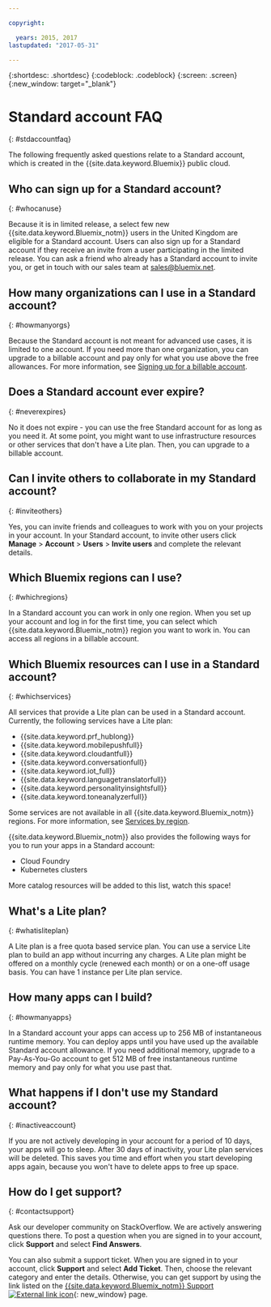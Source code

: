 ```yaml
---

copyright:

  years: 2015, 2017
lastupdated: "2017-05-31"

---
```


{:shortdesc: .shortdesc}
{:codeblock: .codeblock}
{:screen: .screen}
{:new_window: target="_blank"}

# Standard account FAQ 
{: #stdaccountfaq}

The following frequently asked questions relate to a Standard account, which is created in the {{site.data.keyword.Bluemix}} public cloud.

## Who can sign up for a Standard account?
{: #whocanuse}

Because it is in limited release, a select few new {{site.data.keyword.Bluemix_notm}} users in the United Kingdom are eligible for a Standard account. Users can also sign up for a Standard account if they receive an invite from a user participating in the limited release. You can ask a friend who already has a Standard account to invite you, or get in touch with our sales team at sales@bluemix.net.

## How many organizations can I use in a Standard account?
{: #howmanyorgs}

Because the Standard account is not meant for advanced use cases, it is limited to one account. If you need more than one organization, you can upgrade to a billable account and pay only for what you use above the free allowances. For more information, see [Signing up for a billable account](/docs/pricing/billable.html#billable).

## Does a Standard account ever expire?
{: #neverexpires}
   
No it does not expire - you can use the free Standard account for as long as you need it. At some point, you might want to use infrastructure resources or other services that don't have a Lite plan. Then, you can upgrade to a billable account. 

## Can I invite others to collaborate in my Standard account?
{: #inviteothers}

Yes, you can invite friends and colleagues to work with you on your projects in your account. In your Standard account, to invite other users click **Manage** &gt; **Account** &gt; **Users** &gt; **Invite users** and complete the relevant details.  

## Which Bluemix regions can I use?
{: #whichregions}

In a Standard account you can work in only one region. When you set up your account and log in for the first time, you can select which {{site.data.keyword.Bluemix_notm}} region you want to work in. You can access all regions in a billable account.

## Which Bluemix resources can I use in a Standard account?
{: #whichservices}

All services that provide a Lite plan can be used in a Standard account. Currently, the following services have a Lite plan:

<ul>
<li>{{site.data.keyword.prf_hublong}}</li>
<li>{{site.data.keyword.mobilepushfull}}</li>
<li>{{site.data.keyword.cloudantfull}}</li>
<li>{{site.data.keyword.conversationfull}}</li>
<li>{{site.data.keyword.iot_full}}</li>
<li>{{site.data.keyword.languagetranslatorfull}}</li>
<li>{{site.data.keyword.personalityinsightsfull}}</li>
<li>{{site.data.keyword.toneanalyzerfull}}</li>
</ul>

Some services are not available in all {{site.data.keyword.Bluemix_notm}} regions. For more information, see [Services by region](/docs/services/services_region.html#services_region).

{{site.data.keyword.Bluemix_notm}} also provides the following ways for you to run your apps in a Standard account:
<ul>
<li>Cloud Foundry</li>
<li>Kubernetes clusters</li>
</ul>

More catalog resources will be added to this list, watch this space! 

## What's a Lite plan?
{: #whatisliteplan}

A Lite plan is a free quota based service plan. You can use a service Lite plan to build an app without incurring any charges. A Lite plan might be offered on a monthly cycle (renewed each month) or on a one-off usage basis. You can have 1 instance per Lite plan service.  

## How many apps can I build?
{: #howmanyapps}

In a Standard account your apps can access up to 256 MB of instantaneous runtime memory. You can deploy apps until you have used up the available Standard account allowance. If you need additional memory, upgrade to a Pay-As-You-Go account to get 512 MB of free instantaneous runtime memory and pay only for what you use past that.

## What happens if I don't use my Standard account?
{: #inactiveaccount}

If you are not actively developing in your account for a period of 10 days, your apps will go to sleep. After 30 days of inactivity, your Lite plan services will be deleted. This saves you time and effort when you start developing apps again, because you won't have to delete apps to free up space.

## How do I get support?
{: #contactsupport}

Ask our developer community on StackOverflow. We are actively answering questions there. To post a question when you are signed in to your account, click **Support** and select **Find Answers**.  

You can also submit a support ticket. When you are signed in to your account, click **Support** and select **Add Ticket**. Then, choose the relevant category and enter the details. Otherwise, you can get support by using the link listed on the [{{site.data.keyword.Bluemix_notm}} Support ![External link icon](../icons/launch-glyph.svg)](http://ibm.biz/bluemixsupport){: new_window} page. 
